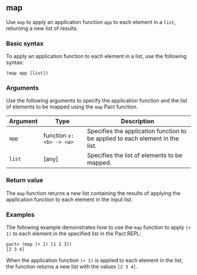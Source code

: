 ## map

Use `map` to apply an application function `app` to each element in a `list`, returning a new list of results.

### Basic syntax

To apply an application function to each element in a list, use the following syntax:

```pact
(map app [list])
```

### Arguments

Use the following arguments to specify the application function and the list of elements to be mapped using the `map` Pact function.

| Argument | Type | Description |
| --- | --- | --- |
| `app` | function `x:<b> -> <a>` | Specifies the application function to be applied to each element in the list. |
| `list` | [any] | Specifies the list of elements to be mapped. |

### Return value

The `map` function returns a new list containing the results of applying the application function to each element in the input list.

### Examples

The following example demonstrates how to use the `map` function to apply `(+ 1)` to each element in the specified list in the Pact REPL:

```pact
pact> (map (+ 1) [1 2 3])
[2 3 4]
```

When the application function `(+ 1)` is applied to each element in the list, the function returns a new list with the values `[2 3 4]`.
